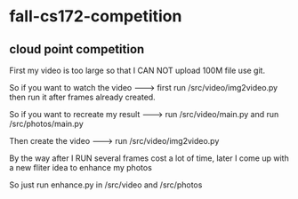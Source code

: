 # fall-cs172-competition
## cloud point competition

First my video is too large so that I CAN NOT upload 100M file use git.

So if you want to watch the video ---> first run /src/video/img2video.py then run it after frames already created.

So if you want to recreate my result ---> run /src/video/main.py  and run /src/photos/main.py

Then create the video ---> run /src/video/img2video.py 

By the way after I RUN several frames cost a lot of time, later I come up with a new fliter idea to enhance my photos

So just run enhance.py in /src/video and /src/photos 
